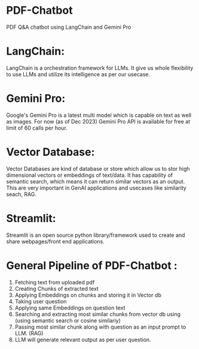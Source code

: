 # PDF-Chatbot
PDF Q&amp;A chatbot using LangChain and Gemini Pro

# LangChain:
LangChain is a orchestration framework for LLMs. It give us whole flexibility to use LLMs and utilize its intelligence as per our usecase.

# Gemini Pro:
Google's Gemini Pro is a latest multi model which is capable on text as well as images. For now (as of Dec 2023) Gemini Pro API is available for free at limit of 60 calls per hour.

# Vector Database:
Vector Databases are kind of database or store which allow us to stor high dimensional vectors or embeddings of text/data. It has capability of semantic search, which means it can return similar vectors as an output. This are very important in GenAI applications and usecases like similarity seach, RAG.

# Streamlit:
Streamlit is an open source python library/framework used to create and share webpages/front end applications.

# General Pipeline of PDF-Chatbot :
1. Fetching text from uploaded pdf
2. Creating Chunks of extracted text
3. Applying Embeddings on chunks and storing it in Vector db
4. Taking user question
5. Applying same Embeddings on question text
6. Searching and extracting most similar chunks from vector db using (using semantic search or cosine similariy)
7. Passing most similar chunk along with question as an input prompt to LLM. (RAG)
8. LLM will generate relevant output as per user question.


